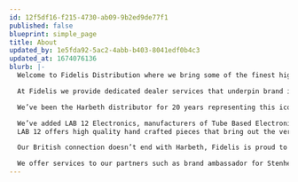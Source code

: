 ```yaml
---
id: 12f5df16-f215-4730-ab09-9b2ed9de77f1
published: false
blueprint: simple_page
title: About
updated_by: 1e5fda92-5ac2-4abb-b403-8041edf0b4c3
updated_at: 1674076136
blurb: |-
  Welcome to Fidelis Distribution where we bring some of the finest high end audio to our dealers and customers across the United States.

  At Fidelis we provide dedicated dealer services that underpin brand integrity with timely support, advertising with our audio industry partners, and participation in Audio shows.

  We’ve been the Harbeth distributor for 20 years representing this iconic BBC inspired loudspeaker company through our network of select dealers. 

  We’ve added LAB 12 Electronics, manufacturers of Tube Based Electronics from Greece.
  LAB 12 offers high quality hand crafted pieces that bring out the very best in tube based designs at incredibly attractive price points. 

  Our British connection doesn’t end with Harbeth, Fidelis is proud to have added NEAT Acoustics to our portfolio. The NEAT ranges provide us with unique loudspeaker designs incorporating ribbon tweeters and Isobaric woofer designs that deliver stunning bass dynamics. 

  We offer services to our partners such as brand ambassador for Stenheim Loudspeakers/Switzerland, Stein Music/Germany and  Audio Analogue/Italy.
---
```

